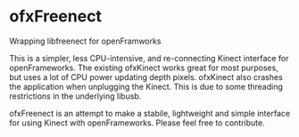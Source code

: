 ofxFreenect
===========

Wrapping libfreenect for openFramworks

This is a simpler, less CPU-intensive, and re-connecting Kinect interface for openFrameworks.
The existing ofxKinect works great for most purposes, but uses a lot of CPU power updating depth pixels. ofxKinect also crashes the application when unplugging the Kinect. This is due to some threading restrictions in the underlying libusb.

ofxFreenect is an attempt to make a stabile, lightweight and simple interface for using Kinect with openFrameworks. Please feel free to contribute.

